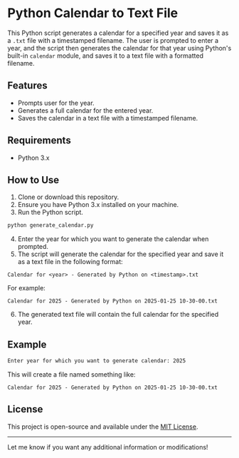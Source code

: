 # Python Calendar to Text File

This Python script generates a calendar for a specified year and saves it as a `.txt` file with a timestamped filename. The user is prompted to enter a year, and the script then generates the calendar for that year using Python's built-in `calendar` module, and saves it to a text file with a formatted filename.

## Features
- Prompts user for the year.
- Generates a full calendar for the entered year.
- Saves the calendar in a text file with a timestamped filename.

## Requirements
- Python 3.x

## How to Use

1. Clone or download this repository.
2. Ensure you have Python 3.x installed on your machine.
3. Run the Python script.

```bash
python generate_calendar.py
```

4. Enter the year for which you want to generate the calendar when prompted.
5. The script will generate the calendar for the specified year and save it as a text file in the following format:

```
Calendar for <year> - Generated by Python on <timestamp>.txt
```

For example:
```
Calendar for 2025 - Generated by Python on 2025-01-25 10-30-00.txt
```

6. The generated text file will contain the full calendar for the specified year.

## Example

```bash
Enter year for which you want to generate calendar: 2025
```

This will create a file named something like:
```
Calendar for 2025 - Generated by Python on 2025-01-25 10-30-00.txt
```

## License
This project is open-source and available under the [MIT License](LICENSE).

---

Let me know if you want any additional information or modifications!
